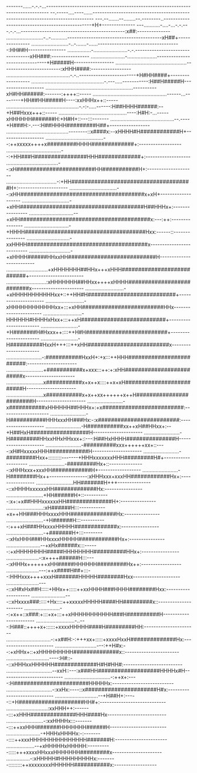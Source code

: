 -------......-.-.-...-------------------------------------------------------------------------------
--.-----....----......------------------------------------------------------------------------------
---.--.......--........--.--------..-----------------------------------------------+H+--------------
---...........-....-...-.-.---.-.-...--------------------------------------------:x##:--------------
.........................-..-...........----------------------------------------xH##+---------------
.........................-..-.......-......-----------------------------------:HH##H----------------
................-.......................-.-.---------------------------------xHH###:----------------
.......................-....................-------------------------------+H#####H-----------------
................................................-------------------------:xHHH####:-----------------
...........................................-.-..------------------------+H#HH####+------------------
.................................................-.---.....-----------:H##H#####H-------------------
...........................................................----------xH#HH######:-------:++++::-----
..................................................------...--------+HH##HH#####H----:xxHHHx++::-----
.................................................-.-:-.....------:H##HHHH######:--+H##Hxxx+++::-----
..............................................----:H#H:-...-----xHHHHHH#######H:+H#H+::---:::-------
...........................................--.----+H###H:-.---:H##HHHH#########H##+-----------------
..........................................--------::x####x:--xHHHH#H############H+------------------
.......................................--:++xxxxx++++x#########HHHH#############+:------------------
.....................................--:+HH###H################HHH#############+:-------------------
...................................--:xH########################HH###########H+:--------------------
..................................-:+HH#####################################H+:---------------------
................................--:xHH######################################x+xH+-------------------
................................-+xHH######################################H##HHHx+:----------------
..............................--+xHH########################################x:---:++:---------------
..............................-+HHHH#####################################Hxx:------::---------------
.............................-xxHHHH#####################################x--------------------------
............................-+xHHHH######HHxxHH###########################H-------------------------
............................+xHHHHHHH##HHx+++xHHH###########################+-----------------------
...........................:xHHHHHHH##HHxx++++xHHHH##########################x----------------------
..........................-+xHHHHHHHHHHHxx+::++HH#H###########################+---------------------
..........................-xHHHHHHHHHHHHxx+:::+xHH#########################HHx----------------------
..........................-HHHHHH#HHHHxHxx+:::++xH##########################+-----------------------
.........................-+H#######H#Hxxx++::::++H#H#########################+----------------------
.........................-H##########HxxH+++:::++xHH#########################x----------------------
........................-:###########HxxH+:+x:::++HHH#########################:---------------------
.........................+###########x+xxx:::++:+:xHH#########################x---------------------
.........................x###########x+x++x::::++x+xH#########################H---------------------
.........................x###########x+x++xx++++++x++H########################H---------------------
........................-x###########xHHHHHH##HHHx+:+x#########################:--------------------
........................-H###########HHHxxxHH###Hx:-:x#########################:--------------------
........................-H###########xx++xH##HHxx+:--+H##HxH##################H---------------------
........................-H#########HHxxHHxHHxxx+::---:H##HxHHHH###############H---------------------
........................-##########xxx++++++xx+::----:xH#HxxxxxHHH############H---------------------
........................-#########Hxx+:::::::::-------+HHHxxxxxxxHHH#########H#+--------------------
........................-#########Hx+::---------------:xHHHxxx+xxxHH############H+------------------
........................-H########Hx++----------------:xHHHxxx+xxxHH############Hx+:----------------
.........................HH#######H+++---------------::xHHHHxxxxxxHH#############Hx:----------------
.........................+HH######H+::-----------:x+:+x##HHHxxxxxxHH##############H+:---------------
.........................:xH######H:::-----------+x++HH###HHHxxxxHHH##############Hx:---------------
.........................-+H######H:::-----------:+++xH###HHxxxxHHHHH#############x:----------------
.........................-+#######H+:::---------:xHxHHH###HHxxxxHHHHH############Hx+:---------------
.......................--+xHx######x:::------:+xHHHHHHHH#####HHHHHHHH##########HHx+:----------------
......................-:x++++######H:::----:xHHHx++++++xHH#####HHHHHH#########Hx++:-----------------
......................---:++x####H##+:::--:HHHxxx++++xxxH#######HHHHH########Hxx--------------------
......................----::xH#xHx##H:::::+HHx++:::::++xxHHHH###HHHH########Hxx:--------------------
.......................---::xHxxxx###:::::+Hx::::++xxxxxHHHHH####HH#########x::---------------------
........................--:+x++::x###:+:::+x+:::++xHHHHHHHHHHH###H##########H-----------------------
..........................-..---:H###::++++x+::::::+xxxxHHHHH####H#########HH:----------------------
..............................-:+x##H:-:+++xx+:::::+xxxxHxxH##############Hx:-----------------------
............................---:++H#x:--:+xHHx+::+xHHHHHHHHH##############x::-----------------------
.............................----:H#::--::xHHHxxHHHHHH#############H#H#HH#:-------------------------
...............................--xxH::---:x###HH###################HHHHx#H--------------------------
...............................-:++x+:----:H#######################HHHHHx:--------------------------
...............................-:xxHx:----::x######################H#x:-----------------------------
.............................--+H##H+:-----::+H####################HH#+:----------------------------
............................:xxHHH++:-------:::+xHHH##############HHH####Hx-------------------------
.........................-:xxHHHHx:::--------:::++xxHHH#######HHHHHHH######H------------------------
.......................-+HHHxHHHHx:-:--------::::++xxxHHHHHHHHHHHHHHH#######H:----------------------
...................--+xHHHHHxHHHHH:----------:::::+++xxxxHHxxxHHHHHHH#########x---------------------
................-:xHHHHH#HHHHHHHHHx:--------:::::::::++xxxxxxxxHHHHHH###########x:------------------
